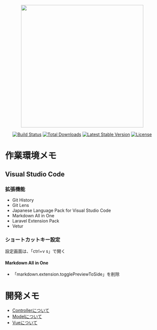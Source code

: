 <p align="center"><a href="https://laravel.com" target="_blank"><img src="https://raw.githubusercontent.com/laravel/art/master/logo-lockup/5%20SVG/2%20CMYK/1%20Full%20Color/laravel-logolockup-cmyk-red.svg" width="400"></a></p>

<p align="center">
<a href="https://travis-ci.org/laravel/framework"><img src="https://travis-ci.org/laravel/framework.svg" alt="Build Status"></a>
<a href="https://packagist.org/packages/laravel/framework"><img src="https://poser.pugx.org/laravel/framework/d/total.svg" alt="Total Downloads"></a>
<a href="https://packagist.org/packages/laravel/framework"><img src="https://poser.pugx.org/laravel/framework/v/stable.svg" alt="Latest Stable Version"></a>
<a href="https://packagist.org/packages/laravel/framework"><img src="https://poser.pugx.org/laravel/framework/license.svg" alt="License"></a>
</p>

# 作業環境メモ
## Visual Studio Code
### 拡張機能
- Git History
- Git Lens
- Japanese Language Pack for Visual Studio Code
- Markdown All in One
- Laravel Extension Pack
- Vetur



### ショートカットキー設定
設定画面は、「ctrl+v s」で開く
#### Markdown All in One
- 「markdown.extension.togglePreviewToSide」を削除

# 開発メモ
- [Controllerについて](./app/Controllers)
- [Modelについて](./app/Models)
- [Vueについて](./resources/js/components)

